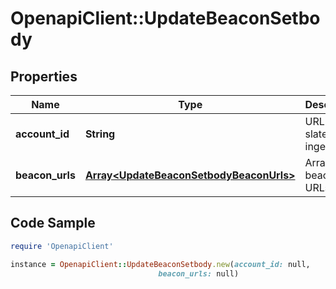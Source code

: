 # OpenapiClient::UpdateBeaconSetbody

## Properties

Name | Type | Description | Notes
------------ | ------------- | ------------- | -------------
**account_id** | **String** | URL for the slate to ingest | [optional] 
**beacon_urls** | [**Array&lt;UpdateBeaconSetbodyBeaconUrls&gt;**](UpdateBeaconSetbodyBeaconUrls.md) | Array of beacon URLs | 

## Code Sample

```ruby
require 'OpenapiClient'

instance = OpenapiClient::UpdateBeaconSetbody.new(account_id: null,
                                 beacon_urls: null)
```



